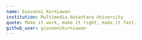 ```yaml
---
name: Giovanni Kurniawan
institution: Multimedia Nusantara University
quote: Make it work, make it right, make it fast.
github_user: giovannikurniawan
---
```

